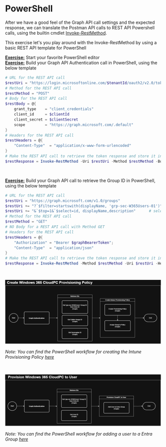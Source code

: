 # PowerShell #

After we have a good feel of the Graph API call settings and the expected response, we can translate the Postman API calls to REST API Powershell calls, using the builtin cmdlet <a href='https://learn.microsoft.com/en-us/powershell/module/microsoft.powershell.utility/invoke-restmethod?view=powershell-7.5' target="_blank">Invoke-RestMethod</a>.<br>  
  
<p>This exercise let's you play around with the Invoke-RestMethod by using a basic REST API template for PowerShell<br>  

<ins><b>Exercise:</b></ins> Start your favorite PowerShell editor<br>
<ins><b>Exercise:</b></ins> Build your Graph API Authentication call in PowerShell, using the below template<br>  
</p>

```powerShell
# URL for the REST API call
$restUri = "https://login.microsoftonline.com/$tenantId/oauth2/v2.0/token"
# Method for the REST API call
$restMethod = "POST"
# Body for the REST API call
$restBody = @{
    grant_type    = "client_credentials"
    client_id     = $clientId
    client_secret = $clientSecret
    scope         = "https://graph.microsoft.com/.default"
}
# Headers for the REST API call
$restHeaders = @{
    "Content-Type"  = "application/x-www-form-urlencoded"
}
# Make the REST API call to retrieve the token response and store it in a variable
$restResponse = Invoke-RestMethod -Uri $restUri -Method $restMethod -Body $restBody -Headers $restHeaders
```
<br>  

<ins><b>Exercise:</b></ins> Build your Graph API call to retrieve the Group ID in PowerShell, using the below template<br>  

```powerShell
# URL for the REST API call
$restUri = "https://graph.microsoft.com/v1.0/groups"
$restUri += "?`$filter=startswith(displayName, 'grp-sec-W365Users-01')"   # filter
$restUri += "&`$top=1&`$select=id, displayName,description"      # select
# Method for the REST API call
$restMethod = "GET"
# NO Body for a REST API call with Method GET
# Headers for the REST API call
$restHeaders = @{
    "Authorization" = "Bearer $graphBearerToken"; 
    "Content-Type"  = "application/json"
}
# Make the REST API call to retrieve the token response and store it in a variable
$restResponse = Invoke-RestMethod -Method $restMethod -Uri $restUri -Headers $restHeaders
```
<br>  

![01_ANSWER_WF_W365_Create_ProvPol.png](01_ANSWER_WF_W365_Create_ProvPol.png)<br>  

<i>Note: You can find the PowerShell workflow for creating the Intune Provisioning Policy <a href='https://github.com/cloud-devops-ninja/myWorkshops/blob/main/GraphAPI_StarterKit/Exercises/Exercise03/02_W365_Create_Provisioning_Policy.ps1' target="_blank">here</a></i><br>  
<br>  

![02_ANSWER_WF_W365_AssignCloudPC_to_User.png](02_ANSWER_WF_W365_AssignCloudPC_to_User.png)<br>  

<i>Note: You can find the PowerShell workflow for adding a user to a Entra Group <a href='https://github.com/cloud-devops-ninja/myWorkshops/blob/main/GraphAPI_StarterKit/Exercises/Exercise03/03_W365_Provision_CloudPC_to_User.ps1' target="_blank">here</a></i><br>  
<br>
  
